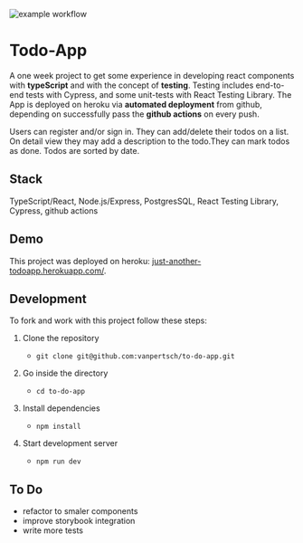 ![example workflow](https://github.com/vanessa-at-spiced/to-do-app/actions/workflows/github_actions.yml/badge.svg)


#  Todo-App
A one week project to get some experience in developing react components with **typeScript** and with the concept of **testing**. Testing includes end-to-end tests with Cypress, and some unit-tests with React Testing Library. 
The App is deployed on heroku via **automated deployment** from github, depending on successfully pass the **github actions** on every push.

Users can register and/or sign in. They can add/delete their todos on a list. On detail view they may add a description to the todo.They can mark todos as done. Todos are sorted by date.



## Stack

TypeScript/React, Node.js/Express, PostgresSQL, React Testing Library, Cypress, github actions


## Demo

This project was deployed on heroku: [just-another-todoapp.herokuapp.com/](https://just-another-todoapp.herokuapp.com/).

## Development

To fork and work with this project follow these steps:

1. Clone the repository

   -  `git clone git@github.com:vanpertsch/to-do-app.git`

2. Go inside the directory

   -   `cd to-do-app`

3. Install dependencies

   -   `npm install`

4. Start development server

    -   `npm run dev`


## To Do
   - refactor to smaler components
   - improve storybook integration
   - write more tests
